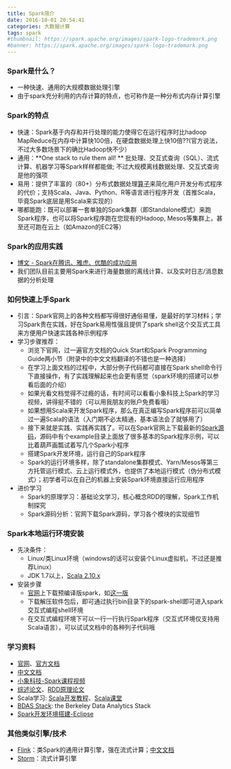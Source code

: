 ```yaml
---
title: Spark简介
date: 2016-10-01 20:54:41
categories: 大数据计算
tags: spark
#thumbnail: https://spark.apache.org/images/spark-logo-trademark.png
#banner: https://spark.apache.org/images/spark-logo-trademark.png
---
```


### Spark是什么？
- 一种快速、通用的大规模数据处理引擎
- 由于spark充分利用的内存计算的特点，也可称作是一种分布式内存计算引擎

### Spark的特点
- 快速：Spark基于内存和并行处理的能力使得它在运行程序时比hadoop MapReduce在内存中计算快100倍，在硬盘数据处理上快10倍??(官方说法，不过大多数场景下的确比Hadoop快不少）
- 通用：**One stack to rule them all! ** 批处理、交互式查询（SQL）、流式计算、机器学习等Spark样样都能做; 不过大规模离线数据处理、交互式查询是他的强项
- 易用：提供了丰富的（80+）分布式数据处理[算子](https://spark.apache.org/docs/latest/programming-guide.html#transformations)来简化用户开发分布式程序的代价；支持Scala、Java、Python、R等语言进行程序开发（首推Scala，毕竟Spark底层是用Scala来实现的）
- 哪都能跑：既可以部署一套单独的Spark集群（即Standalone模式）来跑Spark程序，也可以将Spark程序跑在您现有的Hadoop, Mesos等集群上，甚至还可跑在云上（如Amazon的EC2等）

### Spark的应用实践
- [博文 - Spark在腾讯、雅虎、优酷的成功应用](http://database.51cto.com/art/201406/442055.htm)
- 我们团队目前主要用Spark来进行海量数据的离线计算、以及实时日志/消息数据的分析处理 

### 如何快速上手Spark
- 引言：Spark官网上的各种文档都写得很好通俗易懂，是最好的学习材料；学习Spark贵在实践，好在Spark易用性强且提供了spark shell这个交互式工具来方便用户快速实践各种示例程序
- 学习步骤推荐：
  - 浏览下官网，过一遍官方文档的Quick Start和Spark Programming Guide两小节（附录中的中文文档翻译的不错也是一种选择）
  - 在学习上面文档的过程中，大部分例子代码都可直接在Spark shell命令行下直接操作，有了实践理解起来也会更有感觉（spark环境的搭建可以参看后面的介绍）
  - 如果光看文档觉得不过瘾的话，有时间可以看看小象科技上Spark的学习视频，讲得挺不错的（可以用我朋友的账户免费看哦）
  - 如果想用Scala来开发Spark程序，那么在真正编写Spark程序前可以简单过一遍Scala的语法（入门期不必太精通，基本语法会了就够用了）
  - 接下来就是实践、实践再实践了。可以在Spark官网上下载最新的[Spark源码](https://spark.apache.org/downloads.html)，源码中有个example目录上面放了很多基本的Spark程序示例，可以比着葫芦画瓢试着写几个Spark小程序
  - 搭建Spark开发环境，运行自己的Spark程序
  - Spark的运行环境多样，除了standalone集群模式、Yarn/Mesos等第三方托管运行模式、云上运行模式外，也提供了本地运行模式（伪分布式模式）；初学者可以在自己的机器上安装Spark环境直接运行应用程序
- 进价学习
  - Spark的原理学习：基础论文学习，核心概念RDD的理解，Spark工作机制探究
  - Spark源码分析：官网下载Spark源码，学习各个模块的实现细节
  
### Spark本地运行环境安装
- 先决条件：
  - Linux/类Linux环境（windows的话可以安装个Linux虚拟机，不过还是推荐Linux）
  - JDK 1.7以上，[Scala 2.10.x](http://www.scala-lang.org/)
- 安装步骤
  - [官网](http://spark.apache.org/downloads.html)上下载预编译版spark，如[这一版](http://mirrors.cnnic.cn/apache/spark/spark-1.6.1/spark-1.6.1-bin-hadoop2.6.tgz )
  - 下载解压软件包后，即可通过执行bin目录下的spark-shell即可进入spark交互式编程shell环境
  - 在交互式编程环境下可以一行一行执行Spark程序（交互式环境仅支持用Scala语言），可以试试文档中的各种列子代码哦

### 学习资料
- [官网](https://spark.apache.org/)、[官方文档](https://spark.apache.org/docs/latest/)
- [中文文档](https://endymecy.gitbooks.io/spark-programming-guide-zh-cn/content/)
- [小象科技-Spark课程视频](http://www.chinahadoop.cn/course/114)
- [综述论文](http://www.eecs.berkeley.edu/Pubs/TechRpts/2014/EECS-2014-12.pdf)、[RDD原理论文](https://www.usenix.org/system/files/conference/nsdi12/nsdi12-final138.pdf)
- Scala学习: [Scala开发教程](http://wiki.jikexueyuan.com/project/scala-development-guide/)、[Scala课堂](http://twitter.github.io/scala_school/zh_cn/)
- [BDAS Stack](https://amplab.cs.berkeley.edu/software/): the Berkeley Data Analytics Stack
- [Spark开发环境搭建-Eclipse](http://www.cnblogs.com/simplestupid/p/4687507.html)

### 其他类似引擎/技术
- [Flink](https://flink.apache.org/)：类Spark的通用计算引擎，强在流式计算；[中文文档](http://doc.flink-china.org/)
- [Storm](http://storm.apache.org/)：流式计算引擎
